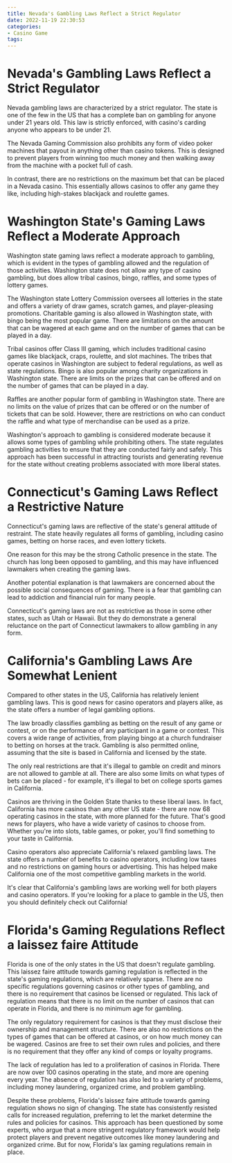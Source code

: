 ```yaml
---
title: Nevada's Gambling Laws Reflect a Strict Regulator 
date: 2022-11-19 22:30:53
categories:
- Casino Game
tags:
---
```



#  Nevada's Gambling Laws Reflect a Strict Regulator 

Nevada gambling laws are characterized by a strict regulator. The state is one of the few in the US that has a complete ban on gambling for anyone under 21 years old. This law is strictly enforced, with casino's carding anyone who appears to be under 21.

The Nevada Gaming Commission also prohibits any form of video poker machines that payout in anything other than casino tokens. This is designed to prevent players from winning too much money and then walking away from the machine with a pocket full of cash.

In contrast, there are no restrictions on the maximum bet that can be placed in a Nevada casino. This essentially allows casinos to offer any game they like, including high-stakes blackjack and roulette games.

#  Washington State's Gaming Laws Reflect a Moderate Approach

Washington state gaming laws reflect a moderate approach to gambling, which is evident in the types of gambling allowed and the regulation of those activities. Washington state does not allow any type of casino gambling, but does allow tribal casinos, bingo, raffles, and some types of lottery games.

The Washington state Lottery Commission oversees all lotteries in the state and offers a variety of draw games, scratch games, and player-pleasing promotions. Charitable gaming is also allowed in Washington state, with bingo being the most popular game. There are limitations on the amount that can be wagered at each game and on the number of games that can be played in a day.

Tribal casinos offer Class III gaming, which includes traditional casino games like blackjack, craps, roulette, and slot machines. The tribes that operate casinos in Washington are subject to federal regulations, as well as state regulations. Bingo is also popular among charity organizations in Washington state. There are limits on the prizes that can be offered and on the number of games that can be played in a day.

Raffles are another popular form of gambling in Washington state. There are no limits on the value of prizes that can be offered or on the number of tickets that can be sold. However, there are restrictions on who can conduct the raffle and what type of merchandise can be used as a prize.

Washington's approach to gambling is considered moderate because it allows some types of gambling while prohibiting others. The state regulates gambling activities to ensure that they are conducted fairly and safely. This approach has been successful in attracting tourists and generating revenue for the state without creating problems associated with more liberal states.

#  Connecticut's Gaming Laws Reflect a Restrictive Nature 

Connecticut's gaming laws are reflective of the state's general attitude of restraint. The state heavily regulates all forms of gambling, including casino games, betting on horse races, and even lottery tickets.

One reason for this may be the strong Catholic presence in the state. The church has long been opposed to gambling, and this may have influenced lawmakers when creating the gaming laws.

Another potential explanation is that lawmakers are concerned about the possible social consequences of gaming. There is a fear that gambling can lead to addiction and financial ruin for many people.

Connecticut's gaming laws are not as restrictive as those in some other states, such as Utah or Hawaii. But they do demonstrate a general reluctance on the part of Connecticut lawmakers to allow gambling in any form.

#  California's Gambling Laws Are Somewhat Lenient 

Compared to other states in the US, California has relatively lenient gambling laws. This is good news for casino operators and players alike, as the state offers a number of legal gambling options.

The law broadly classifies gambling as betting on the result of any game or contest, or on the performance of any participant in a game or contest. This covers a wide range of activities, from playing bingo at a church fundraiser to betting on horses at the track. Gambling is also permitted online, assuming that the site is based in California and licensed by the state.

The only real restrictions are that it's illegal to gamble on credit and minors are not allowed to gamble at all. There are also some limits on what types of bets can be placed - for example, it's illegal to bet on college sports games in California.

Casinos are thriving in the Golden State thanks to these liberal laws. In fact, California has more casinos than any other US state - there are now 68 operating casinos in the state, with more planned for the future. That's good news for players, who have a wide variety of casinos to choose from. Whether you're into slots, table games, or poker, you'll find something to your taste in California.

Casino operators also appreciate California's relaxed gambling laws. The state offers a number of benefits to casino operators, including low taxes and no restrictions on gaming hours or advertising. This has helped make California one of the most competitive gambling markets in the world.

It's clear that California's gambling laws are working well for both players and casino operators. If you're looking for a place to gamble in the US, then you should definitely check out California!

#  Florida's Gaming Regulations Reflect a laissez faire Attitude

 Florida is one of the only states in the US that doesn't regulate gambling. This laissez faire attitude towards gaming regulation is reflected in the state's gaming regulations, which are relatively sparse. There are no specific regulations governing casinos or other types of gambling, and there is no requirement that casinos be licensed or regulated. This lack of regulation means that there is no limit on the number of casinos that can operate in Florida, and there is no minimum age for gambling.

The only regulatory requirement for casinos is that they must disclose their ownership and management structure. There are also no restrictions on the types of games that can be offered at casinos, or on how much money can be wagered. Casinos are free to set their own rules and policies, and there is no requirement that they offer any kind of comps or loyalty programs.

The lack of regulation has led to a proliferation of casinos in Florida. There are now over 100 casinos operating in the state, and more are opening every year. The absence of regulation has also led to a variety of problems, including money laundering, organized crime, and problem gambling.

Despite these problems, Florida's laissez faire attitude towards gaming regulation shows no sign of changing. The state has consistently resisted calls for increased regulation, preferring to let the market determine the rules and policies for casinos. This approach has been questioned by some experts, who argue that a more stringent regulatory framework would help protect players and prevent negative outcomes like money laundering and organized crime. But for now, Florida's lax gaming regulations remain in place.